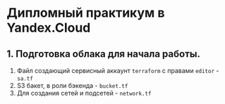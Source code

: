 # Дипломный практикум в Yandex.Cloud

## 1. Подготовка облака для начала работы.

1. Файл создающий сервисный аккаунт ``terraform`` c правами ``editor`` - ``sa.tf``
2. S3 бакет, в роли бэкенда - ``bucket.tf``
3. Для создания сетей и подсетей - ``network.tf``
